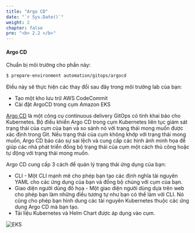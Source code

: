 ```yaml
---
title: "Argo CD"
date: "`r Sys.Date()`"
weight: 2
chapter: false
pre: "<b> 2.2 </b>"
---
```


#### Argo CD

Chuẩn bị môi trường cho phần này:

```bash timeout=300 wait=120 hook=install
$ prepare-environment automation/gitops/argocd
```

Điều này sẽ thực hiện các thay đổi sau đây trong môi trường lab của bạn:

- Tạo một kho lưu trữ AWS CodeCommit
- Cài đặt ArgoCD trong cụm Amazon EKS

[Argo CD](https://argoproj.github.io/cd/) là một công cụ continuous delivery GitOps có tính khai báo cho Kubernetes. Bộ điều khiển Argo CD trong cụm Kubernetes liên tục giám sát trạng thái của cụm của bạn và so sánh nó với trạng thái mong muốn được xác định trong Git. Nếu trạng thái của cụm không khớp với trạng thái mong muốn, Argo CD báo cáo sự sai lệch và cung cấp các hình ảnh minh họa để giúp các nhà phát triển đồng bộ trạng thái của cụm một cách thủ công hoặc tự động với trạng thái mong muốn.

Argo CD cung cấp 3 cách để quản lý trạng thái ứng dụng của bạn:

- CLI - Một CLI mạnh mẽ cho phép bạn tạo các định nghĩa tài nguyên YAML cho các ứng dụng của bạn và đồng bộ chúng với cụm của bạn.
- Giao diện người dùng đô họa - Một giao diện người dùng dựa trên web cho phép bạn làm những điều tương tự như bạn có thể làm với CLI. Nó cũng cho phép bạn hình dung các tài nguyên Kubernetes thuộc các ứng dụng Argo CD mà bạn tạo.
- Tài liệu Kubernetes và Helm Chart được áp dụng vào cụm.

![EKS](/EKS-Workshop-8/images/0006/00041.png?featherlight=false&width=90pc)